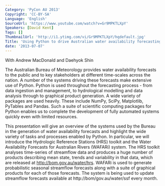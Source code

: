 ```yaml
---
Category: 'PyCon AU 2013'
Copyright: 'CC-BY-SA'
Language: 'English'
SourceUrl: 'https://www.youtube.com/watch?v=Gr9MPKTLXpY'
Speakers: [David Kent]
Tags: []
ThumbnailUrl: 'http://i1.ytimg.com/vi/Gr9MPKTLXpY/hqdefault.jpg'
Title: 'Using Python to drive Australian water availability forecasting'
date: '2013-07-07'
---
```

With Andrew MacDonald and Daehyok Shin

The Australian Bureau of Meteorology provides water availability forecasts to the public and to key stakeholders at different time-scales across the nation. A number of the systems driving these forecasts make extensive use of Python. Python is used throughout the forecasting process - from data ingestion and management, to hydrological modelling and data analysis through to graphical product generation. A wide variety of packages are used heavily. These include NumPy, SciPy, Matplotlib, PyTables and Pandas. Such a suite of scientific computing packages for Python enables us to complete the development of fully automated systems quickly even with limited resources.

This presentation will give an overview of the systems used by the Bureau in the generation of water availability forecasts and highlight the wide variety of tasks and processes enabled by Python. In particular, we will introduce the Hydrologic Reference Stations (HRS) toolkit and the Water Availability Forecasts for Australian Rivers (WAFARi) system. The HRS toolkit analyses time-series of streamflow data and produces a huge number of products describing mean state, trends and variability in that data, which are released at http://bom.gov.au/water/hrs. WAFARi is used to generate probabilistic seasonal streamflow forecasts along with a suite of graphical products for each of those forecasts. The system is being used to update streamflow forecasts available at http://bom/gov.au/water/ssf every month.